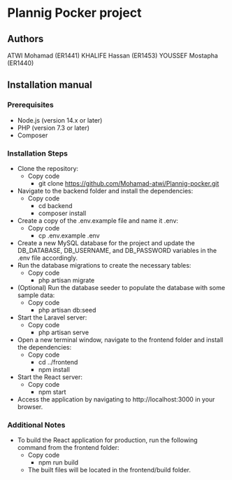 # Plannig Pocker project

## Authors
ATWI Mohamad (ER1441)
KHALIFE Hassan (ER1453)
YOUSSEF Mostapha (ER1440)


## Installation manual
### Prerequisites
- Node.js (version 14.x or later)
- PHP (version 7.3 or later)
- Composer

### Installation Steps
- Clone the repository:
  - Copy code
      - git clone https://github.com/Mohamad-atwi/Plannig-pocker.git
- Navigate to the backend folder and install the dependencies:
  - Copy code
      - cd backend
      - composer install
- Create a copy of the .env.example file and name it .env:
  - Copy code
      - cp .env.example .env
- Create a new MySQL database for the project and update the DB_DATABASE, DB_USERNAME, and DB_PASSWORD variables in the .env file accordingly.
- Run the database migrations to create the necessary tables:
  - Copy code
      - php artisan migrate
- (Optional) Run the database seeder to populate the database with some sample data:
  - Copy code
      - php artisan db:seed
- Start the Laravel server:
  - Copy code
      - php artisan serve
- Open a new terminal window, navigate to the frontend folder and install the dependencies:
  - Copy code
      - cd ../frontend
      - npm install
- Start the React server:
  - Copy code
      - npm start
- Access the application by navigating to http://localhost:3000 in your browser.

### Additional Notes

- To build the React application for production, run the following command from the frontend folder:
  - Copy code
      - npm run build
  - The built files will be located in the frontend/build folder.

